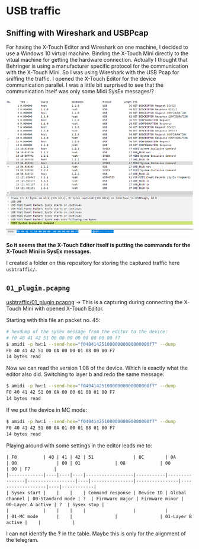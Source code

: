 # USB traffic

## Sniffing with Wireshark and USBPcap

For having the X-Touch Editor and Wireshark on one machine, I decided to use a Windows 10 virtual machine. Binding the X-Touch Mini directly to the vitual machine for getting the hardware connection. Actually I thought that Behringer is using a manufacturer specific protocol for the communication with the X-Touch Mini. So I was using Wireshark with the USB Pcap for sniffing the traffic. I opened the X-Touch Editor for the device communication parallel. I was a little bit surprised to see that the communication itself was only some Midi SysEx messages!?

![usb_traffic_sysex](img/usb_traffic_sysex.png)

**So it seems that the X-Touch Editor itself is putting the commands for the X-Touch Mini in SysEx messages.**

I created a folder on this repository for storing the captured traffic here `usbtraffic/`.

## `01_plugin.pcapng`

[usbtraffic/01_plugin.pcapng](usbtraffic/01_plugin.pcapng) -> This is a capturing during connecting the X-Touch Mini with opened X-Touch Editor.

Starting with this file an packet no. 45:

```bash
# hexdump of the sysex message from the editor to the device:
# f0 40 41 42 51 00 00 00 00 00 00 00 00 f7
$ amidi -p hw:1 --send-hex="f0404142510000000000000000f7" --dump
F0 40 41 42 51 00 0A 00 00 01 08 00 00 F7
14 bytes read
```

Now we can read the version 1.08 of the device. Which is exactly what the editor also did. Switching to layer b and redo the same message:

```bash
$ amidi -p hw:1 --send-hex="f0404142510000000000000000f7" --dump
F0 40 41 42 51 00 0A 00 00 01 08 01 00 F7
14 bytes read
```

If we put the device in MC mode:

```bash
$ amidi -p hw:1 --send-hex="f0404142510000000000000000f7" --dump
F0 40 41 42 51 00 0A 01 00 01 08 01 00 F7
14 bytes read
```

Playing around with some settings in the editor leads me to:

```
| F0          | 40 | 41 | 42 | 51               | 0C        | 0A             | 00               | 00 | 01             | 08             | 00                | 00 | F7         |
|-------------|----|----|----|------------------|-----------|----------------|------------------|----|----------------|----------------|-------------------|----|------------|
| Sysex start |    |    |    | Command response | Device ID | Global channel | 00-Standard mode | ?  | Firmware major | Firmware minor | 00-Layer A active | ?  | Sysex stop |
|             |    |    |    |                  |           |                | 01-MC mode       |    |                |                | 01-Layer B active |    |            |
```

I can not identify the **?** in the table. Maybe this is only for the alignment of the telegram.
